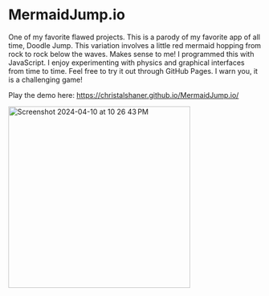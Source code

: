 # MermaidJump.io

One of my favorite flawed projects. This is a parody of my favorite app of all time, Doodle Jump. 
This variation involves a little red mermaid hopping from rock to rock below the waves. Makes sense to me!
I programmed this with JavaScript. I enjoy experimenting with physics and graphical interfaces from time to time. Feel free to try it out through GitHub Pages. I warn you, it is a challenging game! 

Play the demo here: https://christalshaner.github.io/MermaidJump.io/

<img width="362" alt="Screenshot 2024-04-10 at 10 26 43 PM" src="https://github.com/ChristalShaner/MermaidJump.io/assets/162538558/3522e499-996f-457f-a919-dec725ae6e4b">
